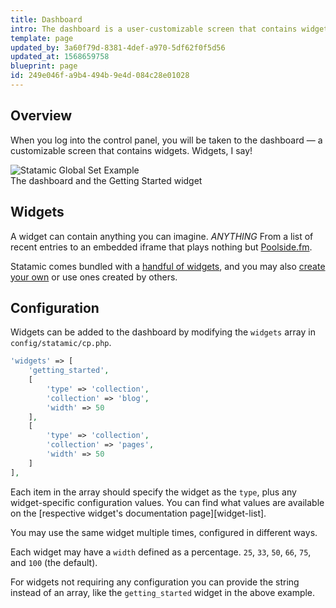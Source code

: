 ```yaml
---
title: Dashboard
intro: The dashboard is a user-customizable screen that contains widgets. Lots of widgets, few widgets, custom widgets, or prebuilt widgets. All kinds of widgets.
template: page
updated_by: 3a60f79d-8381-4def-a970-5df62f0f5d56
updated_at: 1568659758
blueprint: page
id: 249e046f-a9b4-494b-9e4d-084c28e01028
---
```

## Overview

When you log into the control panel, you will be taken to the dashboard &mdash; a customizable screen that contains widgets. Widgets, I say!

<div class="screenshot">
    <img src="/img/dashboard.png" alt="Statamic Global Set Example">
    <div class="caption">The dashboard and the Getting Started widget</div>
</div>

## Widgets

A widget can contain anything you can imagine. _ANYTHING_ From a list of recent entries to an embedded iframe that plays nothing but [Poolside.fm](https://poolside.fm).

Statamic comes bundled with a [handful of widgets](#), and you may also [create your own](#) or use ones created by others.

## Configuration

Widgets can be added to the dashboard by modifying the `widgets` array in `config/statamic/cp.php`.

``` php
'widgets' => [
    'getting_started',
    [
        'type' => 'collection',
        'collection' => 'blog',
        'width' => 50
    ],
    [
        'type' => 'collection',
        'collection' => 'pages',
        'width' => 50
    ]
],
```

Each item in the array should specify the widget as the `type`, plus any widget-specific configuration values. You can find what values are available on the [respective widget's documentation page][widget-list].

You may use the same widget multiple times, configured in different ways.

Each widget may have a `width` defined as a percentage.
`25`, `33`, `50`, `66`, `75`, and `100` (the default).

For widgets not requiring any configuration you can provide the string instead of an array, like the `getting_started` widget in the above example.
